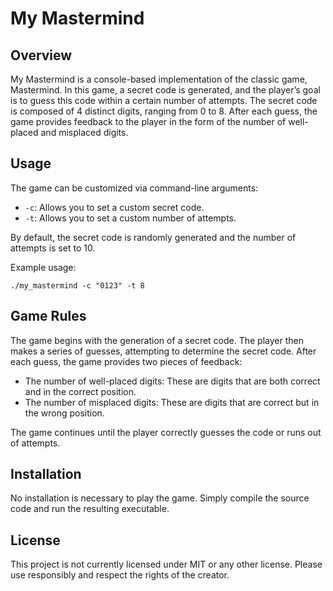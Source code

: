 # My Mastermind

## Overview
My Mastermind is a console-based implementation of the classic game, Mastermind. In this game, a secret code is generated, and the player’s goal is to guess this code within a certain number of attempts. The secret code is composed of 4 distinct digits, ranging from 0 to 8. After each guess, the game provides feedback to the player in the form of the number of well-placed and misplaced digits.

## Usage
The game can be customized via command-line arguments:

- `-c`: Allows you to set a custom secret code.
- `-t`: Allows you to set a custom number of attempts.

By default, the secret code is randomly generated and the number of attempts is set to 10.

Example usage:

`./my_mastermind -c "0123" -t 8`

## Game Rules
The game begins with the generation of a secret code. The player then makes a series of guesses, attempting to determine the secret code. After each guess, the game provides two pieces of feedback:

- The number of well-placed digits: These are digits that are both correct and in the correct position.
- The number of misplaced digits: These are digits that are correct but in the wrong position.

The game continues until the player correctly guesses the code or runs out of attempts.

## Installation
No installation is necessary to play the game. Simply compile the source code and run the resulting executable.

## License
This project is not currently licensed under MIT or any other license. Please use responsibly and respect the rights of the creator.
